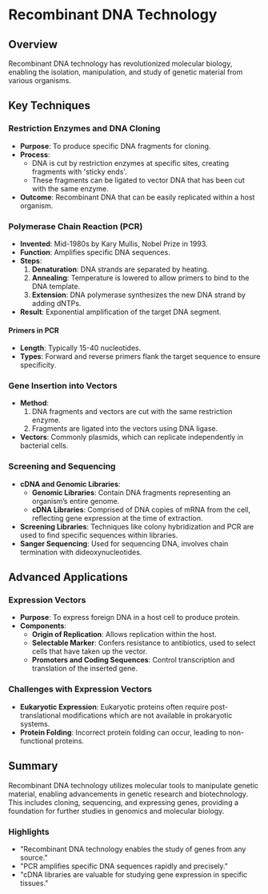 # Recombinant DNA Technology

## Overview
Recombinant DNA technology has revolutionized molecular biology, enabling the isolation, manipulation, and study of genetic material from various organisms.

## Key Techniques

### Restriction Enzymes and DNA Cloning
- **Purpose**: To produce specific DNA fragments for cloning.
- **Process**:
  - DNA is cut by restriction enzymes at specific sites, creating fragments with 'sticky ends'.
  - These fragments can be ligated to vector DNA that has been cut with the same enzyme.
- **Outcome**: Recombinant DNA that can be easily replicated within a host organism.

### Polymerase Chain Reaction (PCR)
- **Invented**: Mid-1980s by Kary Mullis, Nobel Prize in 1993.
- **Function**: Amplifies specific DNA sequences.
- **Steps**:
  1. **Denaturation**: DNA strands are separated by heating.
  2. **Annealing**: Temperature is lowered to allow primers to bind to the DNA template.
  3. **Extension**: DNA polymerase synthesizes the new DNA strand by adding dNTPs.
- **Result**: Exponential amplification of the target DNA segment.

#### Primers in PCR
- **Length**: Typically 15-40 nucleotides.
- **Types**: Forward and reverse primers flank the target sequence to ensure specificity.

### Gene Insertion into Vectors
- **Method**:
  1. DNA fragments and vectors are cut with the same restriction enzyme.
  2. Fragments are ligated into the vectors using DNA ligase.
- **Vectors**: Commonly plasmids, which can replicate independently in bacterial cells.

### Screening and Sequencing
- **cDNA and Genomic Libraries**:
  - **Genomic Libraries**: Contain DNA fragments representing an organism’s entire genome.
  - **cDNA Libraries**: Comprised of DNA copies of mRNA from the cell, reflecting gene expression at the time of extraction.
- **Screening Libraries**: Techniques like colony hybridization and PCR are used to find specific sequences within libraries.
- **Sanger Sequencing**: Used for sequencing DNA, involves chain termination with dideoxynucleotides.

## Advanced Applications

### Expression Vectors
- **Purpose**: To express foreign DNA in a host cell to produce protein.
- **Components**:
  - **Origin of Replication**: Allows replication within the host.
  - **Selectable Marker**: Confers resistance to antibiotics, used to select cells that have taken up the vector.
  - **Promoters and Coding Sequences**: Control transcription and translation of the inserted gene.

### Challenges with Expression Vectors
- **Eukaryotic Expression**: Eukaryotic proteins often require post-translational modifications which are not available in prokaryotic systems.
- **Protein Folding**: Incorrect protein folding can occur, leading to non-functional proteins.

## Summary
Recombinant DNA technology utilizes molecular tools to manipulate genetic material, enabling advancements in genetic research and biotechnology. This includes cloning, sequencing, and expressing genes, providing a foundation for further studies in genomics and molecular biology.

### Highlights

- "Recombinant DNA technology enables the study of genes from any source."
- "PCR amplifies specific DNA sequences rapidly and precisely."
- "cDNA libraries are valuable for studying gene expression in specific tissues."

